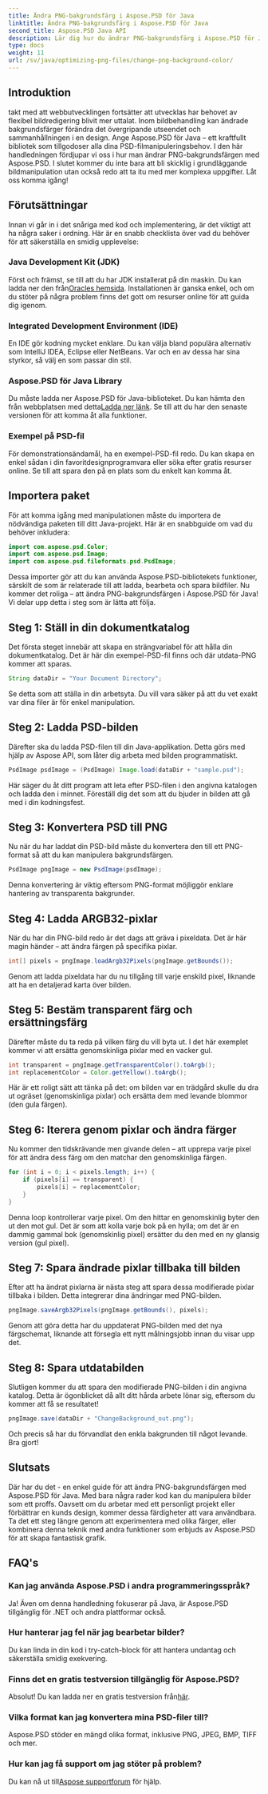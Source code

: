 ```yaml
---
title: Ändra PNG-bakgrundsfärg i Aspose.PSD för Java
linktitle: Ändra PNG-bakgrundsfärg i Aspose.PSD för Java
second_title: Aspose.PSD Java API
description: Lär dig hur du ändrar PNG-bakgrundsfärg i Aspose.PSD för Java med denna steg-för-steg-guide. Enkla instruktioner och praktiska exempel ingår.
type: docs
weight: 11
url: /sv/java/optimizing-png-files/change-png-background-color/
---
```

## Introduktion
takt med att webbutvecklingen fortsätter att utvecklas har behovet av flexibel bildredigering blivit mer uttalat. Inom bildbehandling kan ändrade bakgrundsfärger förändra det övergripande utseendet och sammanhållningen i en design. Ange Aspose.PSD för Java – ett kraftfullt bibliotek som tillgodoser alla dina PSD-filmanipuleringsbehov. I den här handledningen fördjupar vi oss i hur man ändrar PNG-bakgrundsfärgen med Aspose.PSD. I slutet kommer du inte bara att bli skicklig i grundläggande bildmanipulation utan också redo att ta itu med mer komplexa uppgifter. Låt oss komma igång!
## Förutsättningar
Innan vi går in i det snåriga med kod och implementering, är det viktigt att ha några saker i ordning. Här är en snabb checklista över vad du behöver för att säkerställa en smidig upplevelse:
### Java Development Kit (JDK)
 Först och främst, se till att du har JDK installerat på din maskin. Du kan ladda ner den från[Oracles hemsida](https://www.oracle.com/java/technologies/javase-downloads.html). Installationen är ganska enkel, och om du stöter på några problem finns det gott om resurser online för att guida dig igenom.
### Integrated Development Environment (IDE)
En IDE gör kodning mycket enklare. Du kan välja bland populära alternativ som IntelliJ IDEA, Eclipse eller NetBeans. Var och en av dessa har sina styrkor, så välj en som passar din stil.
### Aspose.PSD för Java Library
 Du måste ladda ner Aspose.PSD för Java-biblioteket. Du kan hämta den från webbplatsen med detta[Ladda ner länk](https://releases.aspose.com/psd/java/). Se till att du har den senaste versionen för att komma åt alla funktioner.
### Exempel på PSD-fil
För demonstrationsändamål, ha en exempel-PSD-fil redo. Du kan skapa en enkel sådan i din favoritdesignprogramvara eller söka efter gratis resurser online. Se till att spara den på en plats som du enkelt kan komma åt.
## Importera paket
För att komma igång med manipulationen måste du importera de nödvändiga paketen till ditt Java-projekt. Här är en snabbguide om vad du behöver inkludera:
```java
import com.aspose.psd.Color;
import com.aspose.psd.Image;
import com.aspose.psd.fileformats.psd.PsdImage;
```
Dessa importer gör att du kan använda Aspose.PSD-bibliotekets funktioner, särskilt de som är relaterade till att ladda, bearbeta och spara bildfiler.
Nu kommer det roliga – att ändra PNG-bakgrundsfärgen i Aspose.PSD för Java! Vi delar upp detta i steg som är lätta att följa.
## Steg 1: Ställ in din dokumentkatalog
Det första steget innebär att skapa en strängvariabel för att hålla din dokumentkatalog. Det är här din exempel-PSD-fil finns och där utdata-PNG kommer att sparas.
```java
String dataDir = "Your Document Directory";
```
Se detta som att ställa in din arbetsyta. Du vill vara säker på att du vet exakt var dina filer är för enkel manipulation.
## Steg 2: Ladda PSD-bilden
Därefter ska du ladda PSD-filen till din Java-applikation. Detta görs med hjälp av Aspose API, som låter dig arbeta med bilden programmatiskt.
```java
PsdImage psdImage = (PsdImage) Image.load(dataDir + "sample.psd");
```
Här säger du åt ditt program att leta efter PSD-filen i den angivna katalogen och ladda den i minnet. Föreställ dig det som att du bjuder in bilden att gå med i din kodningsfest.
## Steg 3: Konvertera PSD till PNG
Nu när du har laddat din PSD-bild måste du konvertera den till ett PNG-format så att du kan manipulera bakgrundsfärgen.
```java
PsdImage pngImage = new PsdImage(psdImage);
```
Denna konvertering är viktig eftersom PNG-format möjliggör enklare hantering av transparenta bakgrunder.
## Steg 4: Ladda ARGB32-pixlar
När du har din PNG-bild redo är det dags att gräva i pixeldata. Det är här magin händer – att ändra färgen på specifika pixlar.
```java
int[] pixels = pngImage.loadArgb32Pixels(pngImage.getBounds());
```
Genom att ladda pixeldata har du nu tillgång till varje enskild pixel, liknande att ha en detaljerad karta över bilden.
## Steg 5: Bestäm transparent färg och ersättningsfärg
Därefter måste du ta reda på vilken färg du vill byta ut. I det här exemplet kommer vi att ersätta genomskinliga pixlar med en vacker gul.
```java
int transparent = pngImage.getTransparentColor().toArgb();
int replacementColor = Color.getYellow().toArgb();
```
Här är ett roligt sätt att tänka på det: om bilden var en trädgård skulle du dra ut ogräset (genomskinliga pixlar) och ersätta dem med levande blommor (den gula färgen).
## Steg 6: Iterera genom pixlar och ändra färger
Nu kommer den tidskrävande men givande delen – att upprepa varje pixel för att ändra dess färg om den matchar den genomskinliga färgen.
```java
for (int i = 0; i < pixels.length; i++) {
    if (pixels[i] == transparent) {
        pixels[i] = replacementColor;
    }
}
```
Denna loop kontrollerar varje pixel. Om den hittar en genomskinlig byter den ut den mot gul. Det är som att kolla varje bok på en hylla; om det är en dammig gammal bok (genomskinlig pixel) ersätter du den med en ny glansig version (gul pixel).
## Steg 7: Spara ändrade pixlar tillbaka till bilden
Efter att ha ändrat pixlarna är nästa steg att spara dessa modifierade pixlar tillbaka i bilden. Detta integrerar dina ändringar med PNG-bilden.
```java
pngImage.saveArgb32Pixels(pngImage.getBounds(), pixels);
```
Genom att göra detta har du uppdaterat PNG-bilden med det nya färgschemat, liknande att försegla ett nytt målningsjobb innan du visar upp det.
## Steg 8: Spara utdatabilden
Slutligen kommer du att spara den modifierade PNG-bilden i din angivna katalog. Detta är ögonblicket då allt ditt hårda arbete lönar sig, eftersom du kommer att få se resultatet!
```java
pngImage.save(dataDir + "ChangeBackground_out.png");
```
Och precis så har du förvandlat den enkla bakgrunden till något levande. Bra gjort!
## Slutsats
Där har du det - en enkel guide för att ändra PNG-bakgrundsfärgen med Aspose.PSD för Java. Med bara några rader kod kan du manipulera bilder som ett proffs. Oavsett om du arbetar med ett personligt projekt eller förbättrar en kunds design, kommer dessa färdigheter att vara användbara. Ta det ett steg längre genom att experimentera med olika färger, eller kombinera denna teknik med andra funktioner som erbjuds av Aspose.PSD för att skapa fantastisk grafik.
## FAQ's
### Kan jag använda Aspose.PSD i andra programmeringsspråk?  
Ja! Även om denna handledning fokuserar på Java, är Aspose.PSD tillgänglig för .NET och andra plattformar också.
### Hur hanterar jag fel när jag bearbetar bilder?  
Du kan linda in din kod i try-catch-block för att hantera undantag och säkerställa smidig exekvering.
### Finns det en gratis testversion tillgänglig för Aspose.PSD?  
 Absolut! Du kan ladda ner en gratis testversion från[här](https://releases.aspose.com/).
### Vilka format kan jag konvertera mina PSD-filer till?  
Aspose.PSD stöder en mängd olika format, inklusive PNG, JPEG, BMP, TIFF och mer.
### Hur kan jag få support om jag stöter på problem?  
 Du kan nå ut till[Aspose supportforum](https://forum.aspose.com/c/psd/34) för hjälp.